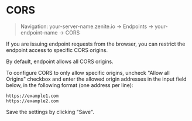 # CORS

> Navigation: your-server-name.zenite.io -> Endpoints -> your-endpoint-name -> CORS

If you are issuing endpoint requests from the browser, you can restrict the endpoint access to specific CORS origins.

By default, endpoint allows all CORS origins.

To configure CORS to only allow specific origins, uncheck "Allow all Origins" checkbox and enter the allowed origin addresses in the input field below, in the following format (one address per line):

```
https://example1.com
https://example2.com
```

Save the settings by clicking "Save".